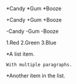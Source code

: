 *Candy
*Gum
*Booze

+Candy
+Gum
+Booze

-Candy
-Gum
-Booze

1.Red
2.Green
3.Blue

*A list item.

    With multiple paragraphs.

*Another item in the list.